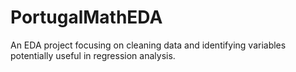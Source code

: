 # PortugalMathEDA
An EDA project focusing on cleaning data and identifying variables potentially useful in regression analysis.
